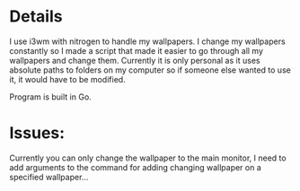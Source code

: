 # Details

I use i3wm with nitrogen to handle my wallpapers. I change my wallpapers constantly so I made a script that made it easier to go through all my wallpapers and change them.
Currently it is only personal as it uses absolute paths to folders on my computer so if someone else wanted to use it, it would have to be modified.

Program is built in Go.

# Issues:

Currently you can only change the wallpaper to the main monitor, I need to add arguments to the command for adding changing wallpaper on a specified wallpaper...
